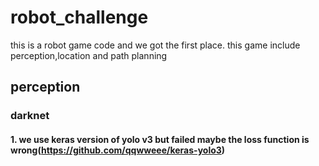 # robot_challenge
this is a robot game code and we got the first place.
this game include perception,location and path planning

## perception 
### darknet
#### 1. we use keras version of yolo v3 but failed  maybe the loss function is wrong(https://github.com/qqwweee/keras-yolo3)
